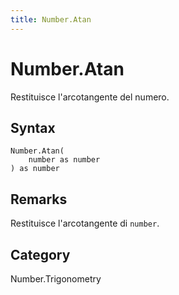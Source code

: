 ```yaml
---
title: Number.Atan
---
```


# Number.Atan


Restituisce l&#39;arcotangente del numero.


## Syntax

```powerquery
Number.Atan(
    number as number
) as number
```


## Remarks

Restituisce l'arcotangente di <code>number</code>.



## Category
Number.Trigonometry
